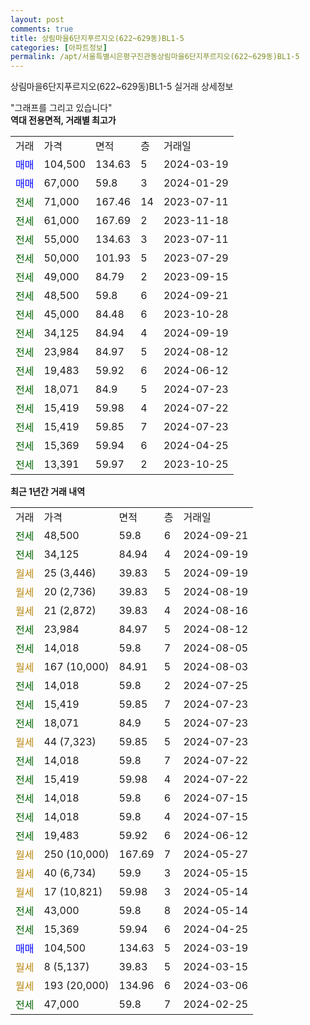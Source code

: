 ```yaml
---
layout: post
comments: true
title: 상림마을6단지푸르지오(622~629동)BL1-5
categories: [아파트정보]
permalink: /apt/서울특별시은평구진관동상림마을6단지푸르지오(622~629동)BL1-5
---
```


상림마을6단지푸르지오(622~629동)BL1-5 실거래 상세정보

<script type="text/javascript">
  google.charts.load('current', {'packages':['line', 'corechart']});
  google.charts.setOnLoadCallback(drawChart);

  function drawChart() {
    var data = new google.visualization.DataTable();
    data.addColumn('date', '거래일');
    data.addColumn('number', "매매");
    data.addColumn('number', "전세");
    data.addColumn('number', "전매");

    data.addRows([[new Date(Date.parse("2024-09-21")), null, 48500, null], [new Date(Date.parse("2024-09-19")), null, 34125, null], [new Date(Date.parse("2024-09-19")), null, null, null], [new Date(Date.parse("2024-08-19")), null, null, null], [new Date(Date.parse("2024-08-16")), null, null, null], [new Date(Date.parse("2024-08-12")), null, 23984, null], [new Date(Date.parse("2024-08-05")), null, 14018, null], [new Date(Date.parse("2024-08-03")), null, null, null], [new Date(Date.parse("2024-07-25")), null, 14018, null], [new Date(Date.parse("2024-07-23")), null, 15419, null], [new Date(Date.parse("2024-07-23")), null, 18071, null], [new Date(Date.parse("2024-07-23")), null, null, null], [new Date(Date.parse("2024-07-22")), null, 14018, null], [new Date(Date.parse("2024-07-22")), null, 15419, null], [new Date(Date.parse("2024-07-15")), null, 14018, null], [new Date(Date.parse("2024-07-15")), null, 14018, null], [new Date(Date.parse("2024-06-12")), null, 19483, null], [new Date(Date.parse("2024-05-27")), null, null, null], [new Date(Date.parse("2024-05-15")), null, null, null], [new Date(Date.parse("2024-05-14")), null, null, null], [new Date(Date.parse("2024-05-14")), null, 43000, null], [new Date(Date.parse("2024-04-25")), null, 15369, null], [new Date(Date.parse("2024-03-19")), 104500, null, null], [new Date(Date.parse("2024-03-15")), null, null, null], [new Date(Date.parse("2024-03-06")), null, null, null], [new Date(Date.parse("2024-02-25")), null, 47000, null]]);

    var options = {
      hAxis: {
        format: 'yyyy/MM/dd'
      },    
      lineWidth: 0,
      pointsVisible: true,    
      title: '최근 1년간 유형별 실거래가 분포',
      legend: { position: 'bottom' }
    };

    var formatter = new google.visualization.NumberFormat({pattern:'###,###'} );
    formatter.format(data, 1);
    formatter.format(data, 2);
    
    setTimeout(function() {
        var chart = new google.visualization.LineChart(document.getElementById('columnchart_material'));
        chart.draw(data, (options));
        document.getElementById('loading').style.display = 'none';
    }, 200);
  }
</script>


<div id="loading" style="z-index:20; display: block; margin-left: 0px">"그래프를 그리고 있습니다"</div>
<div id="columnchart_material" style="width: 95%; margin-left: 0px; display: block"></div>
<!-- contents start -->
<b>역대 전용면적, 거래별 최고가</b>
<table class="sortable">
    <tr>
      <td>거래</td>
      <td>가격</td>
      <td>면적</td>
      <td>층</td>
      <td>거래일</td>
    </tr>
        <tr>
          <td><a style="color: blue">매매</a></td>
          <td>104,500</td>
          <td>134.63</td>
          <td>5</td>
          <td>2024-03-19</td>
        </tr>            <tr>
          <td><a style="color: blue">매매</a></td>
          <td>67,000</td>
          <td>59.8</td>
          <td>3</td>
          <td>2024-01-29</td>
        </tr>        
        <tr>
              <td><a style="color: darkgreen">전세</a></td>
              <td>71,000</td>
              <td>167.46</td>
              <td>14</td>
              <td>2023-07-11</td>
            </tr>            <tr>
              <td><a style="color: darkgreen">전세</a></td>
              <td>61,000</td>
              <td>167.69</td>
              <td>2</td>
              <td>2023-11-18</td>
            </tr>            <tr>
              <td><a style="color: darkgreen">전세</a></td>
              <td>55,000</td>
              <td>134.63</td>
              <td>3</td>
              <td>2023-07-11</td>
            </tr>            <tr>
              <td><a style="color: darkgreen">전세</a></td>
              <td>50,000</td>
              <td>101.93</td>
              <td>5</td>
              <td>2023-07-29</td>
            </tr>            <tr>
              <td><a style="color: darkgreen">전세</a></td>
              <td>49,000</td>
              <td>84.79</td>
              <td>2</td>
              <td>2023-09-15</td>
            </tr>            <tr>
              <td><a style="color: darkgreen">전세</a></td>
              <td>48,500</td>
              <td>59.8</td>
              <td>6</td>
              <td>2024-09-21</td>
            </tr>            <tr>
              <td><a style="color: darkgreen">전세</a></td>
              <td>45,000</td>
              <td>84.48</td>
              <td>6</td>
              <td>2023-10-28</td>
            </tr>            <tr>
              <td><a style="color: darkgreen">전세</a></td>
              <td>34,125</td>
              <td>84.94</td>
              <td>4</td>
              <td>2024-09-19</td>
            </tr>            <tr>
              <td><a style="color: darkgreen">전세</a></td>
              <td>23,984</td>
              <td>84.97</td>
              <td>5</td>
              <td>2024-08-12</td>
            </tr>            <tr>
              <td><a style="color: darkgreen">전세</a></td>
              <td>19,483</td>
              <td>59.92</td>
              <td>6</td>
              <td>2024-06-12</td>
            </tr>            <tr>
              <td><a style="color: darkgreen">전세</a></td>
              <td>18,071</td>
              <td>84.9</td>
              <td>5</td>
              <td>2024-07-23</td>
            </tr>            <tr>
              <td><a style="color: darkgreen">전세</a></td>
              <td>15,419</td>
              <td>59.98</td>
              <td>4</td>
              <td>2024-07-22</td>
            </tr>            <tr>
              <td><a style="color: darkgreen">전세</a></td>
              <td>15,419</td>
              <td>59.85</td>
              <td>7</td>
              <td>2024-07-23</td>
            </tr>            <tr>
              <td><a style="color: darkgreen">전세</a></td>
              <td>15,369</td>
              <td>59.94</td>
              <td>6</td>
              <td>2024-04-25</td>
            </tr>            <tr>
              <td><a style="color: darkgreen">전세</a></td>
              <td>13,391</td>
              <td>59.97</td>
              <td>2</td>
              <td>2023-10-25</td>
            </tr>        
    
</table>

<b>최근 1년간 거래 내역</b>

<table class="sortable">
    <tr>
      <td>거래</td>
      <td>가격</td>
      <td>면적</td>
      <td>층</td>
      <td>거래일</td>
    </tr>
    <tr>
      <td><a style="color: darkgreen">전세</a></td>
      <td>48,500</td>
      <td>59.8</td>
      <td>6</td>
      <td>2024-09-21</td>
    </tr>          <tr>
      <td><a style="color: darkgreen">전세</a></td>
      <td>34,125</td>
      <td>84.94</td>
      <td>4</td>
      <td>2024-09-19</td>
    </tr>          <tr>
      <td><a style="color: darkgoldenrod">월세</a></td>
      <td>25 (3,446)</td>
      <td>39.83</td>
      <td>5</td>
      <td>2024-09-19</td>
    </tr>          <tr>
      <td><a style="color: darkgoldenrod">월세</a></td>
      <td>20 (2,736)</td>
      <td>39.83</td>
      <td>5</td>
      <td>2024-08-19</td>
    </tr>          <tr>
      <td><a style="color: darkgoldenrod">월세</a></td>
      <td>21 (2,872)</td>
      <td>39.83</td>
      <td>4</td>
      <td>2024-08-16</td>
    </tr>          <tr>
      <td><a style="color: darkgreen">전세</a></td>
      <td>23,984</td>
      <td>84.97</td>
      <td>5</td>
      <td>2024-08-12</td>
    </tr>          <tr>
      <td><a style="color: darkgreen">전세</a></td>
      <td>14,018</td>
      <td>59.8</td>
      <td>7</td>
      <td>2024-08-05</td>
    </tr>          <tr>
      <td><a style="color: darkgoldenrod">월세</a></td>
      <td>167 (10,000)</td>
      <td>84.91</td>
      <td>5</td>
      <td>2024-08-03</td>
    </tr>          <tr>
      <td><a style="color: darkgreen">전세</a></td>
      <td>14,018</td>
      <td>59.8</td>
      <td>2</td>
      <td>2024-07-25</td>
    </tr>          <tr>
      <td><a style="color: darkgreen">전세</a></td>
      <td>15,419</td>
      <td>59.85</td>
      <td>7</td>
      <td>2024-07-23</td>
    </tr>          <tr>
      <td><a style="color: darkgreen">전세</a></td>
      <td>18,071</td>
      <td>84.9</td>
      <td>5</td>
      <td>2024-07-23</td>
    </tr>          <tr>
      <td><a style="color: darkgoldenrod">월세</a></td>
      <td>44 (7,323)</td>
      <td>59.85</td>
      <td>5</td>
      <td>2024-07-23</td>
    </tr>          <tr>
      <td><a style="color: darkgreen">전세</a></td>
      <td>14,018</td>
      <td>59.8</td>
      <td>7</td>
      <td>2024-07-22</td>
    </tr>          <tr>
      <td><a style="color: darkgreen">전세</a></td>
      <td>15,419</td>
      <td>59.98</td>
      <td>4</td>
      <td>2024-07-22</td>
    </tr>          <tr>
      <td><a style="color: darkgreen">전세</a></td>
      <td>14,018</td>
      <td>59.8</td>
      <td>6</td>
      <td>2024-07-15</td>
    </tr>          <tr>
      <td><a style="color: darkgreen">전세</a></td>
      <td>14,018</td>
      <td>59.8</td>
      <td>4</td>
      <td>2024-07-15</td>
    </tr>          <tr>
      <td><a style="color: darkgreen">전세</a></td>
      <td>19,483</td>
      <td>59.92</td>
      <td>6</td>
      <td>2024-06-12</td>
    </tr>          <tr>
      <td><a style="color: darkgoldenrod">월세</a></td>
      <td>250 (10,000)</td>
      <td>167.69</td>
      <td>7</td>
      <td>2024-05-27</td>
    </tr>          <tr>
      <td><a style="color: darkgoldenrod">월세</a></td>
      <td>40 (6,734)</td>
      <td>59.9</td>
      <td>3</td>
      <td>2024-05-15</td>
    </tr>          <tr>
      <td><a style="color: darkgoldenrod">월세</a></td>
      <td>17 (10,821)</td>
      <td>59.98</td>
      <td>3</td>
      <td>2024-05-14</td>
    </tr>          <tr>
      <td><a style="color: darkgreen">전세</a></td>
      <td>43,000</td>
      <td>59.8</td>
      <td>8</td>
      <td>2024-05-14</td>
    </tr>          <tr>
      <td><a style="color: darkgreen">전세</a></td>
      <td>15,369</td>
      <td>59.94</td>
      <td>6</td>
      <td>2024-04-25</td>
    </tr>          <tr>
      <td><a style="color: blue">매매</a></td>
      <td>104,500</td>
      <td>134.63</td>
      <td>5</td>
      <td>2024-03-19</td>
    </tr>          <tr>
      <td><a style="color: darkgoldenrod">월세</a></td>
      <td>8 (5,137)</td>
      <td>39.83</td>
      <td>5</td>
      <td>2024-03-15</td>
    </tr>          <tr>
      <td><a style="color: darkgoldenrod">월세</a></td>
      <td>193 (20,000)</td>
      <td>134.96</td>
      <td>6</td>
      <td>2024-03-06</td>
    </tr>          <tr>
      <td><a style="color: darkgreen">전세</a></td>
      <td>47,000</td>
      <td>59.8</td>
      <td>7</td>
      <td>2024-02-25</td>
    </tr>      </table>
<!-- contents end -->    

